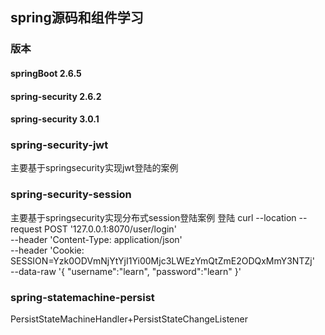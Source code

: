 ## **spring源码和组件学习**

### 版本

#### springBoot 2.6.5

#### spring-security 2.6.2

#### spring-security 3.0.1

### spring-security-jwt

主要基于springsecurity实现jwt登陆的案例

### spring-security-session

主要基于springsecurity实现分布式session登陆案例
登陆
curl --location --request POST '127.0.0.1:8070/user/login' \
--header 'Content-Type: application/json' \
--header 'Cookie: SESSION=Yzk0ODVmNjYtYjI1Yi00Mjc3LWEzYmQtZmE2ODQxMmY3NTZj' \
--data-raw '{
	"username":"learn",
	"password":"learn"
}'

### spring-statemachine-persist

PersistStateMachineHandler+PersistStateChangeListener

